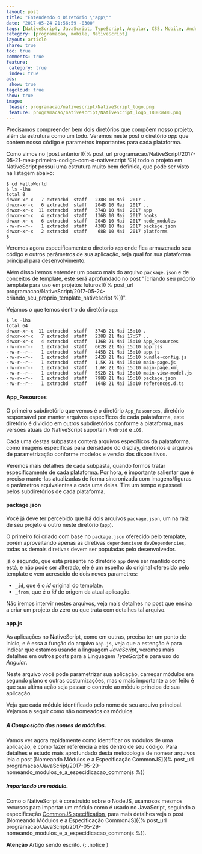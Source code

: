 ```yaml
---
layout: post
title: "Entendendo o Diretório \"app\""
date: "2017-05-24 21:56:59 -0300"
tags: [NativeScript, JavaScript, TypeScript, Angular, CSS, Mobile, Android, iOS, Programação, Telerik]
category: [programacao, mobile, NativeScript]
layout: article
share: true
toc: true
comments: true
feature:
 category: true
 index: true
ads:
 show: true
tagcloud: true
show: true
image:
 teaser: programacao/nativescript/NativeScript_logo.png
 feature: programacao/nativescript/NativeScript_logo_1800x600.png
---
```

Precisamos compreender bem dois diretórios que compõem nosso projeto, além da estrutura como um todo. Veremos neste post o diretório *app* que contem nosso código e parametros importantes para cada plataforma.

<!--more-->
Como vimos no [post anterior]({% post_url programacao/NativeScript/2017-05-21-meu-primeiro-codigo-com-o-nativescript %}) todo o projeto em NativeScript possui uma estrutura muito bem definida, que pode ser visto na listagem abaixo:

```
$ cd HelloWorld
$ ls -lha
total 8
drwxr-xr-x   7 extracbd  staff   238B 10 Mai  2017 .
drwxr-xr-x   6 extracbd  staff   204B 10 Mai  2017 ..
drwxr-xr-x  11 extracbd  staff   374B 10 Mai  2017 app
drwxr-xr-x   4 extracbd  staff   136B 10 Mai  2017 hooks
drwxr-xr-x   6 extracbd  staff   204B 10 Mai  2017 node_modules
-rw-r--r--   1 extracbd  staff   430B 10 Mai  2017 package.json
drwxr-xr-x   2 extracbd  staff    68B 10 Mai  2017 platforms
$
```
Veremos agora especificamente o diretorio `app` onde fica armazenado seu código e outros parâmetros de sua aplicação, seja qual for sua plataforma principal para desenvolvimento.

Além disso iremos entender um pouco mais do arquivo `package.json` e de conceitos de template, este será aprofundado no post "[criando seu próprio template para uso em projetos futuros]({% post_url programacao/NativeScript/2017-05-24-criando_seu_proprio_template_nativescript %})".

Vejamos o que temos dentro do diretório `app`:

```
$ ls -lha
total 64
drwxr-xr-x  11 extracbd  staff   374B 21 Mai 15:10 .
drwxr-xr-x   7 extracbd  staff   238B 21 Mai 17:57 ..
drwxr-xr-x   4 extracbd  staff   136B 21 Mai 15:10 App_Resources
-rw-r--r--   1 extracbd  staff   662B 21 Mai 15:10 app.css
-rw-r--r--   1 extracbd  staff   445B 21 Mai 15:10 app.js
-rw-r--r--   1 extracbd  staff   242B 21 Mai 15:10 bundle-config.js
-rw-r--r--   1 extracbd  staff   1,5K 21 Mai 15:10 main-page.js
-rw-r--r--   1 extracbd  staff   1,6K 21 Mai 15:10 main-page.xml
-rw-r--r--   1 extracbd  staff   592B 21 Mai 15:10 main-view-model.js
-rw-r--r--   1 extracbd  staff   798B 21 Mai 15:10 package.json
-rw-r--r--   1 extracbd  staff   164B 21 Mai 15:10 references.d.ts
```

#### App_Resources
O primeiro subdiretório que vemos é o diretório `App_Resources`, diretório responsável por manter arquivos específicos de cada palataforma, este diretório é dividido em outros subdiretórios conforme a plataforma, nas versões atuais do NativeScript suportam `Android` e `iOS`.

Cada uma destas subpastas conterá arquivos específicos da palataforma, como imagens específicas para densidade do display, diretórios e arquivos de parametrização conforme modelos e versão dos dispositivos.

Veremos mais detalhes de cada subpasta, quando formos tratar especificamente de cada plataforma. Por hora, é importante salientar que é preciso mante-las atualizadas de forma sincronizada com imagens/figuras e parâmetros equivalentes a cada uma delas. Tire um tempo e passeei pelos subdiretórios de cada plataforma.

#### package.json

Você já deve ter percebido que há dois arquivos `package.json`, um na raiz de seu projeto e outro neste diretório (`app`).

O primeiro foi criado com base no `package.json` oferecido pelo template, porém aproveitando apenas as diretivas `dependencies`e `devDependencies`, todas as demais diretivas devem ser populadas pelo desenvolvedor.

já o segundo, que está presente no diretório `app` deve ser mantido como está, e não pode ser alterado, ele é um espelho do original oferecido pelo template e vem acrescido de dois novos parametros:
* `_id`, que é o *id* original do template.
* `_from`, que é o *id* de origem da atual aplicação.

Não iremos intervir nestes arquivos, veja mais detalhes no post que ensina a criar um projeto do zero ou que trata com detalhes tal arquivo.

#### app.js

As aplicações no NativeScript, como em outras, precisa ter um ponto de inicio, e é essa a função do arquivo `app.js`, veja que a estenção é para indicar que estamos usando a linguagem *JavaScript*, veremos mais detalhes em outros posts para a Linguagem *TypeScript* e para uso do *Angular*.

Neste arquivo você pode parametrizar sua aplicação, carregar módulos em segundo plano e outras costumizações, mas o mais importante a ser feito é que sua ultima ação seja passar o controle ao módulo principa de sua aplicação.

Veja que cada módulo identificado pelo nome de seu arquivo principal. Vejamos a seguir como são nomeados os módulos.

##### A Composição dos nomes de módulos.

Vamos ver agora rapidamente como identificar os módulos de uma aplicação, e como fazer referência a eles dentro de seu código. Para detalhes e estudo mais aprofundado desta metodologia de nomear arquivos leia o post [Nomeando Módulos e a Especificação CommonJS]({% post_url programacao/JavaScript/2017-05-29-nomeando_modulos_e_a_especidicacao_commonjs %})

##### Importando um módulo.

Como o NativeScript é construido sobre o NodeJS, usamosos mesmos recursos para importar um módulo como é usado no JavaScript, seguindo a especificação [CommonJS specification](http://wiki.commonjs.org/wiki/CommonJS), para mais detalhes veja o post [Nomeando Módulos e a Especificação CommonJS]({% post_url programacao/JavaScript/2017-05-29-nomeando_modulos_e_a_especidicacao_commonjs %}).



**Atenção** Artigo sendo escrito.
{: .notice }
